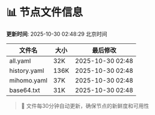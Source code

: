 # 📊 节点文件信息

**更新时间**: 2025-10-30 02:48:29 北京时间

| 文件名 | 大小 | 最后修改 |
|--------|------|----------|
| all.yaml | 32K | 2025-10-30 02:48 |
| history.yaml | 136K | 2025-10-30 02:48 |
| mihomo.yaml | 37K | 2025-10-30 02:48 |
| base64.txt | 31K | 2025-10-30 02:48 |

> 🔄 文件每30分钟自动更新，确保节点的新鲜度和可用性
